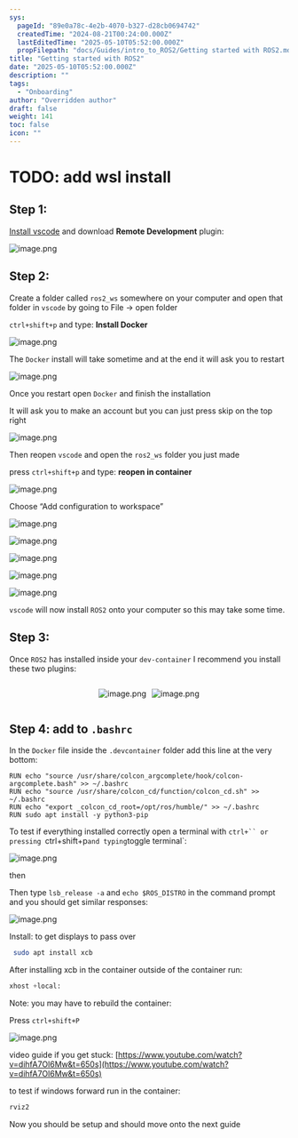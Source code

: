 ```yaml
---
sys:
  pageId: "89e0a78c-4e2b-4070-b327-d28cb0694742"
  createdTime: "2024-08-21T00:24:00.000Z"
  lastEditedTime: "2025-05-10T05:52:00.000Z"
  propFilepath: "docs/Guides/intro_to_ROS2/Getting started with ROS2.md"
title: "Getting started with ROS2"
date: "2025-05-10T05:52:00.000Z"
description: ""
tags:
  - "Onboarding"
author: "Overridden author"
draft: false
weight: 141
toc: false
icon: ""
---
```


# TODO: add wsl install

## Step 1:

[Install vscode](https://code.visualstudio.com/download) and download **Remote Development** plugin:

![image.png](https://prod-files-secure.s3.us-west-2.amazonaws.com/d518164a-d88e-44d1-a4ee-3adb3bd8bce0/efb52993-1881-4a40-b95e-6f020334f022/image.png?X-Amz-Algorithm=AWS4-HMAC-SHA256&X-Amz-Content-Sha256=UNSIGNED-PAYLOAD&X-Amz-Credential=ASIAZI2LB4664L3LIG6S%2F20250701%2Fus-west-2%2Fs3%2Faws4_request&X-Amz-Date=20250701T150936Z&X-Amz-Expires=3600&X-Amz-Security-Token=IQoJb3JpZ2luX2VjEN7%2F%2F%2F%2F%2F%2F%2F%2F%2F%2FwEaCXVzLXdlc3QtMiJHMEUCIQDp1MQtylLWEla27UOIsq2AYmGJ%2Bs6UHU2b5Z1DvzbN0wIgFVbtQHt9UGuhbCqnrKyLdcw%2FLn8g6Qw%2FR7d8HYgvXTYqiAQI1%2F%2F%2F%2F%2F%2F%2F%2F%2F%2F%2FARAAGgw2Mzc0MjMxODM4MDUiDOAdRFzExPqESanpWircA6TJxZW%2Fty3nL7GZ%2FKMeDuo9n%2Bypw3oVl3HHelU3QTLT0640YFqVpxT8p4ZRA%2BRVYFcNntYDkq3QyY6vYk6qsRd6FwUmy5ksXdyd8IbBznDN%2B6VVU%2Fg3wy6HMhfMk5sC5opxf8n3wcg3bag6QNibwajtsQzXWKlkmNW5E4P894vy9HVxxV%2B21oRIkUAosyv4GZfKYGd%2FLtF4qN2gqsYPiHcZn6HiZbrlc7DskWeDEEckZSKM4ZQ%2FxpDaLrAg6kizzdKUHNfd6T5f9yz7ldEX8wtKPyd6ZyCpsGrHkgPBpXRH451vtWtk6RP01Cn89177xK85E%2FRj%2F3RLG2UrmzcvclPLWQFrqGGYHXPv1Nw1wuCUYn9qzOAh%2Bk9fPf2QmeWUbuMs61JbrImGJQ%2BYeaO0wjyUbnzdYC5cha%2BVHumlshF9Jf3wGpffJYUcUjIB0huRyegvvoagScxya5F7us19fJd0utblNoZDDgJ2JKvwCsdAc8StAle9GpmZYfnCufhWuO2RRp44VineS%2BSnx1ZSy%2F59%2FYfIRnoMz6aBbRTlzJVTqp%2FGjszNQrTp5X7q82jk0Diqhcv3lny%2FIFjoSh5U%2FplSM3R1Czhz8N9KI4aBPSRwwDaAxtHvMLXd%2Bsk9MKjaj8MGOqUBfzYvXYYCd6GEOi3uFyLxCXIrggWQ0CaRd%2BqBQCWK8UrDbgoU1p7RVbkJ07O6JmGsl7%2B%2FdF7RGoMgX%2FUT3BuwkMz0ygH%2BQZ9L4BZ78r8wOLRq1j39Op62GrL%2BwnGxVYUGd3H23u3dVq%2FY8ewPc%2B3xE6xzNMNdGqaeaQF%2BvjNf%2BPJWxtxdqUPESw3mdht8zcsu0c%2BRc90WWDDyTWHJ%2FOCxfKfVSIbJ&X-Amz-Signature=7c88647f514c742916ac7893280882057b5d9d4c168fb91d0db863e8e7202272&X-Amz-SignedHeaders=host&x-amz-checksum-mode=ENABLED&x-id=GetObject)

## Step 2:

Create a folder called `ros2_ws` somewhere on your computer and open that folder in `vscode` by going to File → open folder 

`ctrl+shift+p` and type: **Install Docker**

![image.png](https://prod-files-secure.s3.us-west-2.amazonaws.com/d518164a-d88e-44d1-a4ee-3adb3bd8bce0/2269dc0e-1cd5-47ff-bceb-c04ad9b2eab0/image.png?X-Amz-Algorithm=AWS4-HMAC-SHA256&X-Amz-Content-Sha256=UNSIGNED-PAYLOAD&X-Amz-Credential=ASIAZI2LB4664L3LIG6S%2F20250701%2Fus-west-2%2Fs3%2Faws4_request&X-Amz-Date=20250701T150936Z&X-Amz-Expires=3600&X-Amz-Security-Token=IQoJb3JpZ2luX2VjEN7%2F%2F%2F%2F%2F%2F%2F%2F%2F%2FwEaCXVzLXdlc3QtMiJHMEUCIQDp1MQtylLWEla27UOIsq2AYmGJ%2Bs6UHU2b5Z1DvzbN0wIgFVbtQHt9UGuhbCqnrKyLdcw%2FLn8g6Qw%2FR7d8HYgvXTYqiAQI1%2F%2F%2F%2F%2F%2F%2F%2F%2F%2F%2FARAAGgw2Mzc0MjMxODM4MDUiDOAdRFzExPqESanpWircA6TJxZW%2Fty3nL7GZ%2FKMeDuo9n%2Bypw3oVl3HHelU3QTLT0640YFqVpxT8p4ZRA%2BRVYFcNntYDkq3QyY6vYk6qsRd6FwUmy5ksXdyd8IbBznDN%2B6VVU%2Fg3wy6HMhfMk5sC5opxf8n3wcg3bag6QNibwajtsQzXWKlkmNW5E4P894vy9HVxxV%2B21oRIkUAosyv4GZfKYGd%2FLtF4qN2gqsYPiHcZn6HiZbrlc7DskWeDEEckZSKM4ZQ%2FxpDaLrAg6kizzdKUHNfd6T5f9yz7ldEX8wtKPyd6ZyCpsGrHkgPBpXRH451vtWtk6RP01Cn89177xK85E%2FRj%2F3RLG2UrmzcvclPLWQFrqGGYHXPv1Nw1wuCUYn9qzOAh%2Bk9fPf2QmeWUbuMs61JbrImGJQ%2BYeaO0wjyUbnzdYC5cha%2BVHumlshF9Jf3wGpffJYUcUjIB0huRyegvvoagScxya5F7us19fJd0utblNoZDDgJ2JKvwCsdAc8StAle9GpmZYfnCufhWuO2RRp44VineS%2BSnx1ZSy%2F59%2FYfIRnoMz6aBbRTlzJVTqp%2FGjszNQrTp5X7q82jk0Diqhcv3lny%2FIFjoSh5U%2FplSM3R1Czhz8N9KI4aBPSRwwDaAxtHvMLXd%2Bsk9MKjaj8MGOqUBfzYvXYYCd6GEOi3uFyLxCXIrggWQ0CaRd%2BqBQCWK8UrDbgoU1p7RVbkJ07O6JmGsl7%2B%2FdF7RGoMgX%2FUT3BuwkMz0ygH%2BQZ9L4BZ78r8wOLRq1j39Op62GrL%2BwnGxVYUGd3H23u3dVq%2FY8ewPc%2B3xE6xzNMNdGqaeaQF%2BvjNf%2BPJWxtxdqUPESw3mdht8zcsu0c%2BRc90WWDDyTWHJ%2FOCxfKfVSIbJ&X-Amz-Signature=e2d143ad56850a8ec06c88fa209094ebfbea5f92f80c2505abb244d309451f15&X-Amz-SignedHeaders=host&x-amz-checksum-mode=ENABLED&x-id=GetObject)

The `Docker` install will take sometime and at the end it will ask you to restart

![image.png](https://prod-files-secure.s3.us-west-2.amazonaws.com/d518164a-d88e-44d1-a4ee-3adb3bd8bce0/ed233f78-be33-4b1f-b89c-9c346c0e961e/image.png?X-Amz-Algorithm=AWS4-HMAC-SHA256&X-Amz-Content-Sha256=UNSIGNED-PAYLOAD&X-Amz-Credential=ASIAZI2LB4664L3LIG6S%2F20250701%2Fus-west-2%2Fs3%2Faws4_request&X-Amz-Date=20250701T150936Z&X-Amz-Expires=3600&X-Amz-Security-Token=IQoJb3JpZ2luX2VjEN7%2F%2F%2F%2F%2F%2F%2F%2F%2F%2FwEaCXVzLXdlc3QtMiJHMEUCIQDp1MQtylLWEla27UOIsq2AYmGJ%2Bs6UHU2b5Z1DvzbN0wIgFVbtQHt9UGuhbCqnrKyLdcw%2FLn8g6Qw%2FR7d8HYgvXTYqiAQI1%2F%2F%2F%2F%2F%2F%2F%2F%2F%2F%2FARAAGgw2Mzc0MjMxODM4MDUiDOAdRFzExPqESanpWircA6TJxZW%2Fty3nL7GZ%2FKMeDuo9n%2Bypw3oVl3HHelU3QTLT0640YFqVpxT8p4ZRA%2BRVYFcNntYDkq3QyY6vYk6qsRd6FwUmy5ksXdyd8IbBznDN%2B6VVU%2Fg3wy6HMhfMk5sC5opxf8n3wcg3bag6QNibwajtsQzXWKlkmNW5E4P894vy9HVxxV%2B21oRIkUAosyv4GZfKYGd%2FLtF4qN2gqsYPiHcZn6HiZbrlc7DskWeDEEckZSKM4ZQ%2FxpDaLrAg6kizzdKUHNfd6T5f9yz7ldEX8wtKPyd6ZyCpsGrHkgPBpXRH451vtWtk6RP01Cn89177xK85E%2FRj%2F3RLG2UrmzcvclPLWQFrqGGYHXPv1Nw1wuCUYn9qzOAh%2Bk9fPf2QmeWUbuMs61JbrImGJQ%2BYeaO0wjyUbnzdYC5cha%2BVHumlshF9Jf3wGpffJYUcUjIB0huRyegvvoagScxya5F7us19fJd0utblNoZDDgJ2JKvwCsdAc8StAle9GpmZYfnCufhWuO2RRp44VineS%2BSnx1ZSy%2F59%2FYfIRnoMz6aBbRTlzJVTqp%2FGjszNQrTp5X7q82jk0Diqhcv3lny%2FIFjoSh5U%2FplSM3R1Czhz8N9KI4aBPSRwwDaAxtHvMLXd%2Bsk9MKjaj8MGOqUBfzYvXYYCd6GEOi3uFyLxCXIrggWQ0CaRd%2BqBQCWK8UrDbgoU1p7RVbkJ07O6JmGsl7%2B%2FdF7RGoMgX%2FUT3BuwkMz0ygH%2BQZ9L4BZ78r8wOLRq1j39Op62GrL%2BwnGxVYUGd3H23u3dVq%2FY8ewPc%2B3xE6xzNMNdGqaeaQF%2BvjNf%2BPJWxtxdqUPESw3mdht8zcsu0c%2BRc90WWDDyTWHJ%2FOCxfKfVSIbJ&X-Amz-Signature=64cff0b203aa3997436ccc13ed2e87d5415e38dcb2b05fabba84c792668938a4&X-Amz-SignedHeaders=host&x-amz-checksum-mode=ENABLED&x-id=GetObject)

Once you restart open `Docker` and finish the installation

It will ask you to make an account but you can just press skip on the top right

![image.png](https://prod-files-secure.s3.us-west-2.amazonaws.com/d518164a-d88e-44d1-a4ee-3adb3bd8bce0/21010ad9-1659-4fd9-9f59-9932a09b2a3d/image.png?X-Amz-Algorithm=AWS4-HMAC-SHA256&X-Amz-Content-Sha256=UNSIGNED-PAYLOAD&X-Amz-Credential=ASIAZI2LB4664L3LIG6S%2F20250701%2Fus-west-2%2Fs3%2Faws4_request&X-Amz-Date=20250701T150936Z&X-Amz-Expires=3600&X-Amz-Security-Token=IQoJb3JpZ2luX2VjEN7%2F%2F%2F%2F%2F%2F%2F%2F%2F%2FwEaCXVzLXdlc3QtMiJHMEUCIQDp1MQtylLWEla27UOIsq2AYmGJ%2Bs6UHU2b5Z1DvzbN0wIgFVbtQHt9UGuhbCqnrKyLdcw%2FLn8g6Qw%2FR7d8HYgvXTYqiAQI1%2F%2F%2F%2F%2F%2F%2F%2F%2F%2F%2FARAAGgw2Mzc0MjMxODM4MDUiDOAdRFzExPqESanpWircA6TJxZW%2Fty3nL7GZ%2FKMeDuo9n%2Bypw3oVl3HHelU3QTLT0640YFqVpxT8p4ZRA%2BRVYFcNntYDkq3QyY6vYk6qsRd6FwUmy5ksXdyd8IbBznDN%2B6VVU%2Fg3wy6HMhfMk5sC5opxf8n3wcg3bag6QNibwajtsQzXWKlkmNW5E4P894vy9HVxxV%2B21oRIkUAosyv4GZfKYGd%2FLtF4qN2gqsYPiHcZn6HiZbrlc7DskWeDEEckZSKM4ZQ%2FxpDaLrAg6kizzdKUHNfd6T5f9yz7ldEX8wtKPyd6ZyCpsGrHkgPBpXRH451vtWtk6RP01Cn89177xK85E%2FRj%2F3RLG2UrmzcvclPLWQFrqGGYHXPv1Nw1wuCUYn9qzOAh%2Bk9fPf2QmeWUbuMs61JbrImGJQ%2BYeaO0wjyUbnzdYC5cha%2BVHumlshF9Jf3wGpffJYUcUjIB0huRyegvvoagScxya5F7us19fJd0utblNoZDDgJ2JKvwCsdAc8StAle9GpmZYfnCufhWuO2RRp44VineS%2BSnx1ZSy%2F59%2FYfIRnoMz6aBbRTlzJVTqp%2FGjszNQrTp5X7q82jk0Diqhcv3lny%2FIFjoSh5U%2FplSM3R1Czhz8N9KI4aBPSRwwDaAxtHvMLXd%2Bsk9MKjaj8MGOqUBfzYvXYYCd6GEOi3uFyLxCXIrggWQ0CaRd%2BqBQCWK8UrDbgoU1p7RVbkJ07O6JmGsl7%2B%2FdF7RGoMgX%2FUT3BuwkMz0ygH%2BQZ9L4BZ78r8wOLRq1j39Op62GrL%2BwnGxVYUGd3H23u3dVq%2FY8ewPc%2B3xE6xzNMNdGqaeaQF%2BvjNf%2BPJWxtxdqUPESw3mdht8zcsu0c%2BRc90WWDDyTWHJ%2FOCxfKfVSIbJ&X-Amz-Signature=c5719e03ad40fa5258dcb0f385be999dfc570bcfac34431a8aa2db5d1a5b0fae&X-Amz-SignedHeaders=host&x-amz-checksum-mode=ENABLED&x-id=GetObject)

Then reopen `vscode` and open the `ros2_ws` folder you just made

press `ctrl+shift+p` and type: **reopen in container**

![image.png](https://prod-files-secure.s3.us-west-2.amazonaws.com/d518164a-d88e-44d1-a4ee-3adb3bd8bce0/4e93b8c2-41ad-488c-8095-c74205196118/image.png?X-Amz-Algorithm=AWS4-HMAC-SHA256&X-Amz-Content-Sha256=UNSIGNED-PAYLOAD&X-Amz-Credential=ASIAZI2LB4664L3LIG6S%2F20250701%2Fus-west-2%2Fs3%2Faws4_request&X-Amz-Date=20250701T150936Z&X-Amz-Expires=3600&X-Amz-Security-Token=IQoJb3JpZ2luX2VjEN7%2F%2F%2F%2F%2F%2F%2F%2F%2F%2FwEaCXVzLXdlc3QtMiJHMEUCIQDp1MQtylLWEla27UOIsq2AYmGJ%2Bs6UHU2b5Z1DvzbN0wIgFVbtQHt9UGuhbCqnrKyLdcw%2FLn8g6Qw%2FR7d8HYgvXTYqiAQI1%2F%2F%2F%2F%2F%2F%2F%2F%2F%2F%2FARAAGgw2Mzc0MjMxODM4MDUiDOAdRFzExPqESanpWircA6TJxZW%2Fty3nL7GZ%2FKMeDuo9n%2Bypw3oVl3HHelU3QTLT0640YFqVpxT8p4ZRA%2BRVYFcNntYDkq3QyY6vYk6qsRd6FwUmy5ksXdyd8IbBznDN%2B6VVU%2Fg3wy6HMhfMk5sC5opxf8n3wcg3bag6QNibwajtsQzXWKlkmNW5E4P894vy9HVxxV%2B21oRIkUAosyv4GZfKYGd%2FLtF4qN2gqsYPiHcZn6HiZbrlc7DskWeDEEckZSKM4ZQ%2FxpDaLrAg6kizzdKUHNfd6T5f9yz7ldEX8wtKPyd6ZyCpsGrHkgPBpXRH451vtWtk6RP01Cn89177xK85E%2FRj%2F3RLG2UrmzcvclPLWQFrqGGYHXPv1Nw1wuCUYn9qzOAh%2Bk9fPf2QmeWUbuMs61JbrImGJQ%2BYeaO0wjyUbnzdYC5cha%2BVHumlshF9Jf3wGpffJYUcUjIB0huRyegvvoagScxya5F7us19fJd0utblNoZDDgJ2JKvwCsdAc8StAle9GpmZYfnCufhWuO2RRp44VineS%2BSnx1ZSy%2F59%2FYfIRnoMz6aBbRTlzJVTqp%2FGjszNQrTp5X7q82jk0Diqhcv3lny%2FIFjoSh5U%2FplSM3R1Czhz8N9KI4aBPSRwwDaAxtHvMLXd%2Bsk9MKjaj8MGOqUBfzYvXYYCd6GEOi3uFyLxCXIrggWQ0CaRd%2BqBQCWK8UrDbgoU1p7RVbkJ07O6JmGsl7%2B%2FdF7RGoMgX%2FUT3BuwkMz0ygH%2BQZ9L4BZ78r8wOLRq1j39Op62GrL%2BwnGxVYUGd3H23u3dVq%2FY8ewPc%2B3xE6xzNMNdGqaeaQF%2BvjNf%2BPJWxtxdqUPESw3mdht8zcsu0c%2BRc90WWDDyTWHJ%2FOCxfKfVSIbJ&X-Amz-Signature=f6c303ee98485331bbc0f99535c5622afb4e38d3b31fadd4dd56c7df64a8391b&X-Amz-SignedHeaders=host&x-amz-checksum-mode=ENABLED&x-id=GetObject)

Choose “Add configuration to workspace”

![image.png](https://prod-files-secure.s3.us-west-2.amazonaws.com/d518164a-d88e-44d1-a4ee-3adb3bd8bce0/9560b282-5060-4989-ba37-97e7b2c22476/image.png?X-Amz-Algorithm=AWS4-HMAC-SHA256&X-Amz-Content-Sha256=UNSIGNED-PAYLOAD&X-Amz-Credential=ASIAZI2LB4664L3LIG6S%2F20250701%2Fus-west-2%2Fs3%2Faws4_request&X-Amz-Date=20250701T150936Z&X-Amz-Expires=3600&X-Amz-Security-Token=IQoJb3JpZ2luX2VjEN7%2F%2F%2F%2F%2F%2F%2F%2F%2F%2FwEaCXVzLXdlc3QtMiJHMEUCIQDp1MQtylLWEla27UOIsq2AYmGJ%2Bs6UHU2b5Z1DvzbN0wIgFVbtQHt9UGuhbCqnrKyLdcw%2FLn8g6Qw%2FR7d8HYgvXTYqiAQI1%2F%2F%2F%2F%2F%2F%2F%2F%2F%2F%2FARAAGgw2Mzc0MjMxODM4MDUiDOAdRFzExPqESanpWircA6TJxZW%2Fty3nL7GZ%2FKMeDuo9n%2Bypw3oVl3HHelU3QTLT0640YFqVpxT8p4ZRA%2BRVYFcNntYDkq3QyY6vYk6qsRd6FwUmy5ksXdyd8IbBznDN%2B6VVU%2Fg3wy6HMhfMk5sC5opxf8n3wcg3bag6QNibwajtsQzXWKlkmNW5E4P894vy9HVxxV%2B21oRIkUAosyv4GZfKYGd%2FLtF4qN2gqsYPiHcZn6HiZbrlc7DskWeDEEckZSKM4ZQ%2FxpDaLrAg6kizzdKUHNfd6T5f9yz7ldEX8wtKPyd6ZyCpsGrHkgPBpXRH451vtWtk6RP01Cn89177xK85E%2FRj%2F3RLG2UrmzcvclPLWQFrqGGYHXPv1Nw1wuCUYn9qzOAh%2Bk9fPf2QmeWUbuMs61JbrImGJQ%2BYeaO0wjyUbnzdYC5cha%2BVHumlshF9Jf3wGpffJYUcUjIB0huRyegvvoagScxya5F7us19fJd0utblNoZDDgJ2JKvwCsdAc8StAle9GpmZYfnCufhWuO2RRp44VineS%2BSnx1ZSy%2F59%2FYfIRnoMz6aBbRTlzJVTqp%2FGjszNQrTp5X7q82jk0Diqhcv3lny%2FIFjoSh5U%2FplSM3R1Czhz8N9KI4aBPSRwwDaAxtHvMLXd%2Bsk9MKjaj8MGOqUBfzYvXYYCd6GEOi3uFyLxCXIrggWQ0CaRd%2BqBQCWK8UrDbgoU1p7RVbkJ07O6JmGsl7%2B%2FdF7RGoMgX%2FUT3BuwkMz0ygH%2BQZ9L4BZ78r8wOLRq1j39Op62GrL%2BwnGxVYUGd3H23u3dVq%2FY8ewPc%2B3xE6xzNMNdGqaeaQF%2BvjNf%2BPJWxtxdqUPESw3mdht8zcsu0c%2BRc90WWDDyTWHJ%2FOCxfKfVSIbJ&X-Amz-Signature=0bdccce9e3f134beb1657032bef16e0d93b9e796460d42a338ba26dee267ed65&X-Amz-SignedHeaders=host&x-amz-checksum-mode=ENABLED&x-id=GetObject)

![image.png](https://prod-files-secure.s3.us-west-2.amazonaws.com/d518164a-d88e-44d1-a4ee-3adb3bd8bce0/2ee63f81-886b-48e8-a553-dc6e5eac99e4/image.png?X-Amz-Algorithm=AWS4-HMAC-SHA256&X-Amz-Content-Sha256=UNSIGNED-PAYLOAD&X-Amz-Credential=ASIAZI2LB4664L3LIG6S%2F20250701%2Fus-west-2%2Fs3%2Faws4_request&X-Amz-Date=20250701T150936Z&X-Amz-Expires=3600&X-Amz-Security-Token=IQoJb3JpZ2luX2VjEN7%2F%2F%2F%2F%2F%2F%2F%2F%2F%2FwEaCXVzLXdlc3QtMiJHMEUCIQDp1MQtylLWEla27UOIsq2AYmGJ%2Bs6UHU2b5Z1DvzbN0wIgFVbtQHt9UGuhbCqnrKyLdcw%2FLn8g6Qw%2FR7d8HYgvXTYqiAQI1%2F%2F%2F%2F%2F%2F%2F%2F%2F%2F%2FARAAGgw2Mzc0MjMxODM4MDUiDOAdRFzExPqESanpWircA6TJxZW%2Fty3nL7GZ%2FKMeDuo9n%2Bypw3oVl3HHelU3QTLT0640YFqVpxT8p4ZRA%2BRVYFcNntYDkq3QyY6vYk6qsRd6FwUmy5ksXdyd8IbBznDN%2B6VVU%2Fg3wy6HMhfMk5sC5opxf8n3wcg3bag6QNibwajtsQzXWKlkmNW5E4P894vy9HVxxV%2B21oRIkUAosyv4GZfKYGd%2FLtF4qN2gqsYPiHcZn6HiZbrlc7DskWeDEEckZSKM4ZQ%2FxpDaLrAg6kizzdKUHNfd6T5f9yz7ldEX8wtKPyd6ZyCpsGrHkgPBpXRH451vtWtk6RP01Cn89177xK85E%2FRj%2F3RLG2UrmzcvclPLWQFrqGGYHXPv1Nw1wuCUYn9qzOAh%2Bk9fPf2QmeWUbuMs61JbrImGJQ%2BYeaO0wjyUbnzdYC5cha%2BVHumlshF9Jf3wGpffJYUcUjIB0huRyegvvoagScxya5F7us19fJd0utblNoZDDgJ2JKvwCsdAc8StAle9GpmZYfnCufhWuO2RRp44VineS%2BSnx1ZSy%2F59%2FYfIRnoMz6aBbRTlzJVTqp%2FGjszNQrTp5X7q82jk0Diqhcv3lny%2FIFjoSh5U%2FplSM3R1Czhz8N9KI4aBPSRwwDaAxtHvMLXd%2Bsk9MKjaj8MGOqUBfzYvXYYCd6GEOi3uFyLxCXIrggWQ0CaRd%2BqBQCWK8UrDbgoU1p7RVbkJ07O6JmGsl7%2B%2FdF7RGoMgX%2FUT3BuwkMz0ygH%2BQZ9L4BZ78r8wOLRq1j39Op62GrL%2BwnGxVYUGd3H23u3dVq%2FY8ewPc%2B3xE6xzNMNdGqaeaQF%2BvjNf%2BPJWxtxdqUPESw3mdht8zcsu0c%2BRc90WWDDyTWHJ%2FOCxfKfVSIbJ&X-Amz-Signature=c5d94768a0523cf34d3b35005869202267f1a6f52ee992fe7f36acdae7b35d43&X-Amz-SignedHeaders=host&x-amz-checksum-mode=ENABLED&x-id=GetObject)

![image.png](https://prod-files-secure.s3.us-west-2.amazonaws.com/d518164a-d88e-44d1-a4ee-3adb3bd8bce0/ae1580b2-b048-407e-aed9-b584224a7a04/image.png?X-Amz-Algorithm=AWS4-HMAC-SHA256&X-Amz-Content-Sha256=UNSIGNED-PAYLOAD&X-Amz-Credential=ASIAZI2LB4664L3LIG6S%2F20250701%2Fus-west-2%2Fs3%2Faws4_request&X-Amz-Date=20250701T150936Z&X-Amz-Expires=3600&X-Amz-Security-Token=IQoJb3JpZ2luX2VjEN7%2F%2F%2F%2F%2F%2F%2F%2F%2F%2FwEaCXVzLXdlc3QtMiJHMEUCIQDp1MQtylLWEla27UOIsq2AYmGJ%2Bs6UHU2b5Z1DvzbN0wIgFVbtQHt9UGuhbCqnrKyLdcw%2FLn8g6Qw%2FR7d8HYgvXTYqiAQI1%2F%2F%2F%2F%2F%2F%2F%2F%2F%2F%2FARAAGgw2Mzc0MjMxODM4MDUiDOAdRFzExPqESanpWircA6TJxZW%2Fty3nL7GZ%2FKMeDuo9n%2Bypw3oVl3HHelU3QTLT0640YFqVpxT8p4ZRA%2BRVYFcNntYDkq3QyY6vYk6qsRd6FwUmy5ksXdyd8IbBznDN%2B6VVU%2Fg3wy6HMhfMk5sC5opxf8n3wcg3bag6QNibwajtsQzXWKlkmNW5E4P894vy9HVxxV%2B21oRIkUAosyv4GZfKYGd%2FLtF4qN2gqsYPiHcZn6HiZbrlc7DskWeDEEckZSKM4ZQ%2FxpDaLrAg6kizzdKUHNfd6T5f9yz7ldEX8wtKPyd6ZyCpsGrHkgPBpXRH451vtWtk6RP01Cn89177xK85E%2FRj%2F3RLG2UrmzcvclPLWQFrqGGYHXPv1Nw1wuCUYn9qzOAh%2Bk9fPf2QmeWUbuMs61JbrImGJQ%2BYeaO0wjyUbnzdYC5cha%2BVHumlshF9Jf3wGpffJYUcUjIB0huRyegvvoagScxya5F7us19fJd0utblNoZDDgJ2JKvwCsdAc8StAle9GpmZYfnCufhWuO2RRp44VineS%2BSnx1ZSy%2F59%2FYfIRnoMz6aBbRTlzJVTqp%2FGjszNQrTp5X7q82jk0Diqhcv3lny%2FIFjoSh5U%2FplSM3R1Czhz8N9KI4aBPSRwwDaAxtHvMLXd%2Bsk9MKjaj8MGOqUBfzYvXYYCd6GEOi3uFyLxCXIrggWQ0CaRd%2BqBQCWK8UrDbgoU1p7RVbkJ07O6JmGsl7%2B%2FdF7RGoMgX%2FUT3BuwkMz0ygH%2BQZ9L4BZ78r8wOLRq1j39Op62GrL%2BwnGxVYUGd3H23u3dVq%2FY8ewPc%2B3xE6xzNMNdGqaeaQF%2BvjNf%2BPJWxtxdqUPESw3mdht8zcsu0c%2BRc90WWDDyTWHJ%2FOCxfKfVSIbJ&X-Amz-Signature=4ae6c2534bf366c1b96e9c23efef934045485ac5684d400d0d92201ad7f73d0f&X-Amz-SignedHeaders=host&x-amz-checksum-mode=ENABLED&x-id=GetObject)

![image.png](https://prod-files-secure.s3.us-west-2.amazonaws.com/d518164a-d88e-44d1-a4ee-3adb3bd8bce0/53255b28-f75e-430f-b9e3-c0ac8577e42b/image.png?X-Amz-Algorithm=AWS4-HMAC-SHA256&X-Amz-Content-Sha256=UNSIGNED-PAYLOAD&X-Amz-Credential=ASIAZI2LB4664L3LIG6S%2F20250701%2Fus-west-2%2Fs3%2Faws4_request&X-Amz-Date=20250701T150936Z&X-Amz-Expires=3600&X-Amz-Security-Token=IQoJb3JpZ2luX2VjEN7%2F%2F%2F%2F%2F%2F%2F%2F%2F%2FwEaCXVzLXdlc3QtMiJHMEUCIQDp1MQtylLWEla27UOIsq2AYmGJ%2Bs6UHU2b5Z1DvzbN0wIgFVbtQHt9UGuhbCqnrKyLdcw%2FLn8g6Qw%2FR7d8HYgvXTYqiAQI1%2F%2F%2F%2F%2F%2F%2F%2F%2F%2F%2FARAAGgw2Mzc0MjMxODM4MDUiDOAdRFzExPqESanpWircA6TJxZW%2Fty3nL7GZ%2FKMeDuo9n%2Bypw3oVl3HHelU3QTLT0640YFqVpxT8p4ZRA%2BRVYFcNntYDkq3QyY6vYk6qsRd6FwUmy5ksXdyd8IbBznDN%2B6VVU%2Fg3wy6HMhfMk5sC5opxf8n3wcg3bag6QNibwajtsQzXWKlkmNW5E4P894vy9HVxxV%2B21oRIkUAosyv4GZfKYGd%2FLtF4qN2gqsYPiHcZn6HiZbrlc7DskWeDEEckZSKM4ZQ%2FxpDaLrAg6kizzdKUHNfd6T5f9yz7ldEX8wtKPyd6ZyCpsGrHkgPBpXRH451vtWtk6RP01Cn89177xK85E%2FRj%2F3RLG2UrmzcvclPLWQFrqGGYHXPv1Nw1wuCUYn9qzOAh%2Bk9fPf2QmeWUbuMs61JbrImGJQ%2BYeaO0wjyUbnzdYC5cha%2BVHumlshF9Jf3wGpffJYUcUjIB0huRyegvvoagScxya5F7us19fJd0utblNoZDDgJ2JKvwCsdAc8StAle9GpmZYfnCufhWuO2RRp44VineS%2BSnx1ZSy%2F59%2FYfIRnoMz6aBbRTlzJVTqp%2FGjszNQrTp5X7q82jk0Diqhcv3lny%2FIFjoSh5U%2FplSM3R1Czhz8N9KI4aBPSRwwDaAxtHvMLXd%2Bsk9MKjaj8MGOqUBfzYvXYYCd6GEOi3uFyLxCXIrggWQ0CaRd%2BqBQCWK8UrDbgoU1p7RVbkJ07O6JmGsl7%2B%2FdF7RGoMgX%2FUT3BuwkMz0ygH%2BQZ9L4BZ78r8wOLRq1j39Op62GrL%2BwnGxVYUGd3H23u3dVq%2FY8ewPc%2B3xE6xzNMNdGqaeaQF%2BvjNf%2BPJWxtxdqUPESw3mdht8zcsu0c%2BRc90WWDDyTWHJ%2FOCxfKfVSIbJ&X-Amz-Signature=08fb798c0257902dbad81b25c35aeb3339b34bc37de01ebb95181d63860cca00&X-Amz-SignedHeaders=host&x-amz-checksum-mode=ENABLED&x-id=GetObject)

![image.png](https://prod-files-secure.s3.us-west-2.amazonaws.com/d518164a-d88e-44d1-a4ee-3adb3bd8bce0/7c562767-5af9-4ffb-97d1-327bcdf4ee00/image.png?X-Amz-Algorithm=AWS4-HMAC-SHA256&X-Amz-Content-Sha256=UNSIGNED-PAYLOAD&X-Amz-Credential=ASIAZI2LB4664L3LIG6S%2F20250701%2Fus-west-2%2Fs3%2Faws4_request&X-Amz-Date=20250701T150936Z&X-Amz-Expires=3600&X-Amz-Security-Token=IQoJb3JpZ2luX2VjEN7%2F%2F%2F%2F%2F%2F%2F%2F%2F%2FwEaCXVzLXdlc3QtMiJHMEUCIQDp1MQtylLWEla27UOIsq2AYmGJ%2Bs6UHU2b5Z1DvzbN0wIgFVbtQHt9UGuhbCqnrKyLdcw%2FLn8g6Qw%2FR7d8HYgvXTYqiAQI1%2F%2F%2F%2F%2F%2F%2F%2F%2F%2F%2FARAAGgw2Mzc0MjMxODM4MDUiDOAdRFzExPqESanpWircA6TJxZW%2Fty3nL7GZ%2FKMeDuo9n%2Bypw3oVl3HHelU3QTLT0640YFqVpxT8p4ZRA%2BRVYFcNntYDkq3QyY6vYk6qsRd6FwUmy5ksXdyd8IbBznDN%2B6VVU%2Fg3wy6HMhfMk5sC5opxf8n3wcg3bag6QNibwajtsQzXWKlkmNW5E4P894vy9HVxxV%2B21oRIkUAosyv4GZfKYGd%2FLtF4qN2gqsYPiHcZn6HiZbrlc7DskWeDEEckZSKM4ZQ%2FxpDaLrAg6kizzdKUHNfd6T5f9yz7ldEX8wtKPyd6ZyCpsGrHkgPBpXRH451vtWtk6RP01Cn89177xK85E%2FRj%2F3RLG2UrmzcvclPLWQFrqGGYHXPv1Nw1wuCUYn9qzOAh%2Bk9fPf2QmeWUbuMs61JbrImGJQ%2BYeaO0wjyUbnzdYC5cha%2BVHumlshF9Jf3wGpffJYUcUjIB0huRyegvvoagScxya5F7us19fJd0utblNoZDDgJ2JKvwCsdAc8StAle9GpmZYfnCufhWuO2RRp44VineS%2BSnx1ZSy%2F59%2FYfIRnoMz6aBbRTlzJVTqp%2FGjszNQrTp5X7q82jk0Diqhcv3lny%2FIFjoSh5U%2FplSM3R1Czhz8N9KI4aBPSRwwDaAxtHvMLXd%2Bsk9MKjaj8MGOqUBfzYvXYYCd6GEOi3uFyLxCXIrggWQ0CaRd%2BqBQCWK8UrDbgoU1p7RVbkJ07O6JmGsl7%2B%2FdF7RGoMgX%2FUT3BuwkMz0ygH%2BQZ9L4BZ78r8wOLRq1j39Op62GrL%2BwnGxVYUGd3H23u3dVq%2FY8ewPc%2B3xE6xzNMNdGqaeaQF%2BvjNf%2BPJWxtxdqUPESw3mdht8zcsu0c%2BRc90WWDDyTWHJ%2FOCxfKfVSIbJ&X-Amz-Signature=a960976577290460f349a5327784e3a174e4f1595b39f8dba6c5a7f4e4e467a2&X-Amz-SignedHeaders=host&x-amz-checksum-mode=ENABLED&x-id=GetObject)

`vscode` will now install `ROS2` onto your computer so this may take some time.

## Step 3:

Once `ROS2` has installed inside your `dev-container` I recommend you install these two plugins:

<div style="display: flex;flex-direction: row; column-gap:10px; max-width: 630px;justify-content: center;">
<div>

![image.png](https://prod-files-secure.s3.us-west-2.amazonaws.com/d518164a-d88e-44d1-a4ee-3adb3bd8bce0/3fc3d550-5a54-4ba1-ba6b-faa01cdb7369/image.png?X-Amz-Algorithm=AWS4-HMAC-SHA256&X-Amz-Content-Sha256=UNSIGNED-PAYLOAD&X-Amz-Credential=ASIAZI2LB466QNK6TIOY%2F20250701%2Fus-west-2%2Fs3%2Faws4_request&X-Amz-Date=20250701T150939Z&X-Amz-Expires=3600&X-Amz-Security-Token=IQoJb3JpZ2luX2VjEN7%2F%2F%2F%2F%2F%2F%2F%2F%2F%2FwEaCXVzLXdlc3QtMiJGMEQCIHf5YRqce%2FXzeyQY7IW6NbgHcYcjicfuQuiNsSxZ9ZGZAiAyInSLRsjqJaGWThI2fDR2gncgjrXwMzprDOR1oP%2BnkCqIBAjX%2F%2F%2F%2F%2F%2F%2F%2F%2F%2F8BEAAaDDYzNzQyMzE4MzgwNSIMX7kufzgfzNkG1v7EKtwDf6P4%2BjOUNZTfV8RP%2BBSF91T7Sv6MNuKsUupsuumJ%2FEqGh7sK%2BsKrwx%2FdiT6xqVUp4fLCFZTgJTUm1pqkpm5Z0vHc0EnxzMzmSyu3owyX1y9zxip7sJ6bKBIbqUmLuITi%2BUbUwy1IIi3HMWQbWlpdRiJ6OQMiPQm9BawD6rEcXgJEAkVB%2FxLTGqMpNhmq4Z3w6XWUvV7KSO%2F4TjOtFrBdqDDD%2FZb4IeNJkhP90iHYxCMzA8HR8x5wLUpsgilXyo4dPycj%2BveriCLrgHtg7tqv9fhRUzZoFU%2FiJg%2BfnHUD67RXglZ6YWqJFh4iNxX2eqAFu7vamvVxpNm0CWMxzVIkWuzOkpeT24P8hqNWIspPpTZfl4u0KycgXVVwA5YuvepaM4SzZJB3R0ULN%2BjRIQaLRUcZtsNp0AmQ2wrKrw3RM5GNEkKdQhU3qPST2%2FbUfY%2B0R6QLZWWo8ccVqdG%2FukFeVSP9Ds88MRPqJ3XD%2BYYoudZtld2Ab0hM7lAumdYsQuBgJpxxCzQClPCr7lYy9j61LXNsF29encLuWgExFVQxag9VmqRmkO6j2Ox1HSlUfVgJ%2FCuedBrcefYttFhMi24F%2B724wEgIhjU%2FyfVmiW%2BcnjgxuGnc9pTrU8uTMRgwmtqPwwY6pgGWDJkb%2F6FAr%2FadgAGLdY6%2FbKSuYp6DKMNr3n5uuhTunemr0yt5tbRc2jsIVneSTN5fsuWostsUEQd%2BTRaQF9LKFEaQHJe11nrjv2zY9CKyMksz%2F0vYGtiS9Xp1xdLRsizG2I4HL83V7hHnbJLkpd6BM8GH2g0U8Rqpx5voFGIGmjnR0WLI2hbXuywDAh1XxXZ3jto634OtPM%2Bz%2FsQ2ObwYFZbAIJG7&X-Amz-Signature=a215dd5bcd7b04b3cca3097f3cb750a1a356e4da6204f35e840955928b4df06f&X-Amz-SignedHeaders=host&x-amz-checksum-mode=ENABLED&x-id=GetObject)

</div>
<div>

![image.png](https://prod-files-secure.s3.us-west-2.amazonaws.com/d518164a-d88e-44d1-a4ee-3adb3bd8bce0/d994cc66-13c2-4093-a5a3-f84cf4601a82/image.png?X-Amz-Algorithm=AWS4-HMAC-SHA256&X-Amz-Content-Sha256=UNSIGNED-PAYLOAD&X-Amz-Credential=ASIAZI2LB4666HZ2OJJ2%2F20250701%2Fus-west-2%2Fs3%2Faws4_request&X-Amz-Date=20250701T150939Z&X-Amz-Expires=3600&X-Amz-Security-Token=IQoJb3JpZ2luX2VjEN7%2F%2F%2F%2F%2F%2F%2F%2F%2F%2FwEaCXVzLXdlc3QtMiJIMEYCIQDaHKDktH9pqFx2v1uxuvRkDca0D5oZ2mO1EijdOAt%2BZwIhAMwYbmA%2BXCQR6TAGVZdCyKTjSWi6WUcQXumrR7xH%2B27TKogECNf%2F%2F%2F%2F%2F%2F%2F%2F%2F%2FwEQABoMNjM3NDIzMTgzODA1Igwc7E2ndE%2FhL4pSpN8q3APgOQfNMWsaOF9gXLDWYkAtMBemRaIyrIbgwoMDf%2BF2ITIdymTOmyBu6vJgdqUTGspk2SDDcTSL%2BWGosp0AspbsixvCgKGfBZZcoaaB%2B5mm%2BbiOgO0Hu208mR6uQHZ599de%2BmYqBjbhVU8yc1n4IpG%2FBGh4c9kZ69Ws2D3HknzW7lEObmhiWlO3jVI0jcyQi4CGoWz%2F6CldSaAKn%2FV9GRKOHe2MNUsxqr0LteCOpnvVa7YwkUveCKyq9C7aBag5VCW4mk08qGP2DqcK14uSN8ZsJO3IcEFvvh9%2BLbYH%2FQJVR6aojLD5H3KjKqf8XkbK3O%2BFTdTOdsX3X2%2FcE7vNwancc6gVBFp1Ad%2BwYq2u%2FrTPtUsjLnPaSY6WqpB8pGn%2BZH0Xuv9F8tUZYQ%2Fcp4zzeSJ48dza%2BxZQpUODqlhj6FHoFnSdZLHmmhbKKSzaCw9Ajya6kfAtv5A%2BlqWN2eCCj97p5c63RibXEVXB98edKJg02OklyDfdvHbNOv9FUyrPPyVPU%2B1j2ozpA9w90QfsQ1XSX79acg0LnCfoZXl5iSCLSwBtrriHP0pUVsLobvRbfWWE%2BLBtZljSZJgMjIFm5lKOwefC6oMe%2FdcC8HdOpZmDIFDwJAdsqQ1IbA5ffjDK2o%2FDBjqkAaS21Hb5u5ncwdMwzVGlh6MThYFFHbTnBKJ%2F3jJU9eVTw%2FJtQ5KACo7GSX0vyjQ1hxLD0SF069Jm9R6ordHFS8dhyA3i%2Ft%2Ffq%2FFQA6L6ccZVwqwuSp1AtZtTUDRH9yDk64o1vl%2Fl2RllI0UTWBp9yEwU3FzGoK5lXBZP7cbjDBodrR7BdG23Jgmml6qB08nDEu85b6XTIwj6IicjLk1IVapsDbnd&X-Amz-Signature=20f8a792f05c4fb77dc7aefacb11f8c9d7eb50ba871216cf878e0ae7cd997284&X-Amz-SignedHeaders=host&x-amz-checksum-mode=ENABLED&x-id=GetObject)

</div>
</div>

## Step 4: add to `.bashrc`

In the `Docker` file inside the `.devcontainer` folder add this line at the very bottom: 

```docker
RUN echo "source /usr/share/colcon_argcomplete/hook/colcon-argcomplete.bash" >> ~/.bashrc
RUN echo "source /usr/share/colcon_cd/function/colcon_cd.sh" >> ~/.bashrc
RUN echo "export _colcon_cd_root=/opt/ros/humble/" >> ~/.bashrc
RUN sudo apt install -y python3-pip 
```

To test if everything installed correctly open a terminal with `ctrl+`` or pressing `ctrl+shift+p` and typing `toggle terminal`:

![image.png](https://prod-files-secure.s3.us-west-2.amazonaws.com/d518164a-d88e-44d1-a4ee-3adb3bd8bce0/6a4943d8-b04e-4c02-9a58-775f3384d1a5/image.png?X-Amz-Algorithm=AWS4-HMAC-SHA256&X-Amz-Content-Sha256=UNSIGNED-PAYLOAD&X-Amz-Credential=ASIAZI2LB4664L3LIG6S%2F20250701%2Fus-west-2%2Fs3%2Faws4_request&X-Amz-Date=20250701T150936Z&X-Amz-Expires=3600&X-Amz-Security-Token=IQoJb3JpZ2luX2VjEN7%2F%2F%2F%2F%2F%2F%2F%2F%2F%2FwEaCXVzLXdlc3QtMiJHMEUCIQDp1MQtylLWEla27UOIsq2AYmGJ%2Bs6UHU2b5Z1DvzbN0wIgFVbtQHt9UGuhbCqnrKyLdcw%2FLn8g6Qw%2FR7d8HYgvXTYqiAQI1%2F%2F%2F%2F%2F%2F%2F%2F%2F%2F%2FARAAGgw2Mzc0MjMxODM4MDUiDOAdRFzExPqESanpWircA6TJxZW%2Fty3nL7GZ%2FKMeDuo9n%2Bypw3oVl3HHelU3QTLT0640YFqVpxT8p4ZRA%2BRVYFcNntYDkq3QyY6vYk6qsRd6FwUmy5ksXdyd8IbBznDN%2B6VVU%2Fg3wy6HMhfMk5sC5opxf8n3wcg3bag6QNibwajtsQzXWKlkmNW5E4P894vy9HVxxV%2B21oRIkUAosyv4GZfKYGd%2FLtF4qN2gqsYPiHcZn6HiZbrlc7DskWeDEEckZSKM4ZQ%2FxpDaLrAg6kizzdKUHNfd6T5f9yz7ldEX8wtKPyd6ZyCpsGrHkgPBpXRH451vtWtk6RP01Cn89177xK85E%2FRj%2F3RLG2UrmzcvclPLWQFrqGGYHXPv1Nw1wuCUYn9qzOAh%2Bk9fPf2QmeWUbuMs61JbrImGJQ%2BYeaO0wjyUbnzdYC5cha%2BVHumlshF9Jf3wGpffJYUcUjIB0huRyegvvoagScxya5F7us19fJd0utblNoZDDgJ2JKvwCsdAc8StAle9GpmZYfnCufhWuO2RRp44VineS%2BSnx1ZSy%2F59%2FYfIRnoMz6aBbRTlzJVTqp%2FGjszNQrTp5X7q82jk0Diqhcv3lny%2FIFjoSh5U%2FplSM3R1Czhz8N9KI4aBPSRwwDaAxtHvMLXd%2Bsk9MKjaj8MGOqUBfzYvXYYCd6GEOi3uFyLxCXIrggWQ0CaRd%2BqBQCWK8UrDbgoU1p7RVbkJ07O6JmGsl7%2B%2FdF7RGoMgX%2FUT3BuwkMz0ygH%2BQZ9L4BZ78r8wOLRq1j39Op62GrL%2BwnGxVYUGd3H23u3dVq%2FY8ewPc%2B3xE6xzNMNdGqaeaQF%2BvjNf%2BPJWxtxdqUPESw3mdht8zcsu0c%2BRc90WWDDyTWHJ%2FOCxfKfVSIbJ&X-Amz-Signature=b7f6b103b1427b1ddb254d9dd0f188a08637c894c368773e0f101ebc516ea28a&X-Amz-SignedHeaders=host&x-amz-checksum-mode=ENABLED&x-id=GetObject)

then 

Then type `lsb_release -a` and `echo $ROS_DISTRO` in the command prompt and you should get similar responses:

![image.png](https://prod-files-secure.s3.us-west-2.amazonaws.com/d518164a-d88e-44d1-a4ee-3adb3bd8bce0/3e635dec-a805-4e85-8b9e-d000e5b71a4e/image.png?X-Amz-Algorithm=AWS4-HMAC-SHA256&X-Amz-Content-Sha256=UNSIGNED-PAYLOAD&X-Amz-Credential=ASIAZI2LB4664L3LIG6S%2F20250701%2Fus-west-2%2Fs3%2Faws4_request&X-Amz-Date=20250701T150936Z&X-Amz-Expires=3600&X-Amz-Security-Token=IQoJb3JpZ2luX2VjEN7%2F%2F%2F%2F%2F%2F%2F%2F%2F%2FwEaCXVzLXdlc3QtMiJHMEUCIQDp1MQtylLWEla27UOIsq2AYmGJ%2Bs6UHU2b5Z1DvzbN0wIgFVbtQHt9UGuhbCqnrKyLdcw%2FLn8g6Qw%2FR7d8HYgvXTYqiAQI1%2F%2F%2F%2F%2F%2F%2F%2F%2F%2F%2FARAAGgw2Mzc0MjMxODM4MDUiDOAdRFzExPqESanpWircA6TJxZW%2Fty3nL7GZ%2FKMeDuo9n%2Bypw3oVl3HHelU3QTLT0640YFqVpxT8p4ZRA%2BRVYFcNntYDkq3QyY6vYk6qsRd6FwUmy5ksXdyd8IbBznDN%2B6VVU%2Fg3wy6HMhfMk5sC5opxf8n3wcg3bag6QNibwajtsQzXWKlkmNW5E4P894vy9HVxxV%2B21oRIkUAosyv4GZfKYGd%2FLtF4qN2gqsYPiHcZn6HiZbrlc7DskWeDEEckZSKM4ZQ%2FxpDaLrAg6kizzdKUHNfd6T5f9yz7ldEX8wtKPyd6ZyCpsGrHkgPBpXRH451vtWtk6RP01Cn89177xK85E%2FRj%2F3RLG2UrmzcvclPLWQFrqGGYHXPv1Nw1wuCUYn9qzOAh%2Bk9fPf2QmeWUbuMs61JbrImGJQ%2BYeaO0wjyUbnzdYC5cha%2BVHumlshF9Jf3wGpffJYUcUjIB0huRyegvvoagScxya5F7us19fJd0utblNoZDDgJ2JKvwCsdAc8StAle9GpmZYfnCufhWuO2RRp44VineS%2BSnx1ZSy%2F59%2FYfIRnoMz6aBbRTlzJVTqp%2FGjszNQrTp5X7q82jk0Diqhcv3lny%2FIFjoSh5U%2FplSM3R1Czhz8N9KI4aBPSRwwDaAxtHvMLXd%2Bsk9MKjaj8MGOqUBfzYvXYYCd6GEOi3uFyLxCXIrggWQ0CaRd%2BqBQCWK8UrDbgoU1p7RVbkJ07O6JmGsl7%2B%2FdF7RGoMgX%2FUT3BuwkMz0ygH%2BQZ9L4BZ78r8wOLRq1j39Op62GrL%2BwnGxVYUGd3H23u3dVq%2FY8ewPc%2B3xE6xzNMNdGqaeaQF%2BvjNf%2BPJWxtxdqUPESw3mdht8zcsu0c%2BRc90WWDDyTWHJ%2FOCxfKfVSIbJ&X-Amz-Signature=f179d74732740082fae9cf31a71b35d200e598facf91fc56be3cb34d84933cc5&X-Amz-SignedHeaders=host&x-amz-checksum-mode=ENABLED&x-id=GetObject)

Install:  to get displays to pass over

```bash
 sudo apt install xcb
```

After installing xcb in the container outside of the container run:

```python
xhost +local:
```

Note: you may have to rebuild the container:

Press `ctrl+shift+P`

![image.png](https://prod-files-secure.s3.us-west-2.amazonaws.com/d518164a-d88e-44d1-a4ee-3adb3bd8bce0/6c2be660-2618-4c38-9c26-53554f7a0b7b/image.png?X-Amz-Algorithm=AWS4-HMAC-SHA256&X-Amz-Content-Sha256=UNSIGNED-PAYLOAD&X-Amz-Credential=ASIAZI2LB4664L3LIG6S%2F20250701%2Fus-west-2%2Fs3%2Faws4_request&X-Amz-Date=20250701T150936Z&X-Amz-Expires=3600&X-Amz-Security-Token=IQoJb3JpZ2luX2VjEN7%2F%2F%2F%2F%2F%2F%2F%2F%2F%2FwEaCXVzLXdlc3QtMiJHMEUCIQDp1MQtylLWEla27UOIsq2AYmGJ%2Bs6UHU2b5Z1DvzbN0wIgFVbtQHt9UGuhbCqnrKyLdcw%2FLn8g6Qw%2FR7d8HYgvXTYqiAQI1%2F%2F%2F%2F%2F%2F%2F%2F%2F%2F%2FARAAGgw2Mzc0MjMxODM4MDUiDOAdRFzExPqESanpWircA6TJxZW%2Fty3nL7GZ%2FKMeDuo9n%2Bypw3oVl3HHelU3QTLT0640YFqVpxT8p4ZRA%2BRVYFcNntYDkq3QyY6vYk6qsRd6FwUmy5ksXdyd8IbBznDN%2B6VVU%2Fg3wy6HMhfMk5sC5opxf8n3wcg3bag6QNibwajtsQzXWKlkmNW5E4P894vy9HVxxV%2B21oRIkUAosyv4GZfKYGd%2FLtF4qN2gqsYPiHcZn6HiZbrlc7DskWeDEEckZSKM4ZQ%2FxpDaLrAg6kizzdKUHNfd6T5f9yz7ldEX8wtKPyd6ZyCpsGrHkgPBpXRH451vtWtk6RP01Cn89177xK85E%2FRj%2F3RLG2UrmzcvclPLWQFrqGGYHXPv1Nw1wuCUYn9qzOAh%2Bk9fPf2QmeWUbuMs61JbrImGJQ%2BYeaO0wjyUbnzdYC5cha%2BVHumlshF9Jf3wGpffJYUcUjIB0huRyegvvoagScxya5F7us19fJd0utblNoZDDgJ2JKvwCsdAc8StAle9GpmZYfnCufhWuO2RRp44VineS%2BSnx1ZSy%2F59%2FYfIRnoMz6aBbRTlzJVTqp%2FGjszNQrTp5X7q82jk0Diqhcv3lny%2FIFjoSh5U%2FplSM3R1Czhz8N9KI4aBPSRwwDaAxtHvMLXd%2Bsk9MKjaj8MGOqUBfzYvXYYCd6GEOi3uFyLxCXIrggWQ0CaRd%2BqBQCWK8UrDbgoU1p7RVbkJ07O6JmGsl7%2B%2FdF7RGoMgX%2FUT3BuwkMz0ygH%2BQZ9L4BZ78r8wOLRq1j39Op62GrL%2BwnGxVYUGd3H23u3dVq%2FY8ewPc%2B3xE6xzNMNdGqaeaQF%2BvjNf%2BPJWxtxdqUPESw3mdht8zcsu0c%2BRc90WWDDyTWHJ%2FOCxfKfVSIbJ&X-Amz-Signature=b73df8e82ecc363775f09f179ab905917d6d155e8ed3940e71be86324935a807&X-Amz-SignedHeaders=host&x-amz-checksum-mode=ENABLED&x-id=GetObject)

video guide if you get stuck: [https://www.youtube.com/watch?v=dihfA7Ol6Mw&t=650s](https://www.youtube.com/watch?v=dihfA7Ol6Mw&t=650s)

to test if windows forward run in the container:

```bash
rviz2
```

Now you should be setup and should move onto the next guide 
